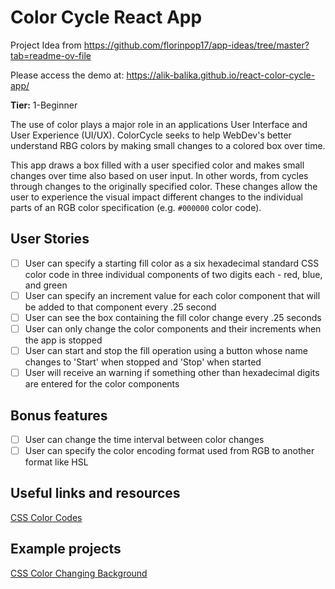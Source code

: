# Color Cycle React App

Project Idea from https://github.com/florinpop17/app-ideas/tree/master?tab=readme-ov-file

Please access the demo at: https://alik-balika.github.io/react-color-cycle-app/

**Tier:** 1-Beginner

The use of color plays a major role in an applications User Interface and
User Experience (UI/UX). ColorCycle seeks to help WebDev's better understand
RBG colors by making small changes to a colored box over time.

This app draws a box filled with a user specified color and makes small changes
over time also based on user input. In other words, from cycles through
changes to the originally specified color. These changes allow the user to
experience the visual impact different changes to the individual parts of
an RGB color specification (e.g. `#000000` color code).

## User Stories

- [ ] User can specify a starting fill color as a six hexadecimal standard
      CSS color code in three individual components of two digits each - red,
      blue, and green
- [ ] User can specify an increment value for each color component that will
      be added to that component every .25 second
- [ ] User can see the box containing the fill color change every .25 seconds
- [ ] User can only change the color components and their increments when
      the app is stopped
- [ ] User can start and stop the fill operation using a button whose name
      changes to 'Start' when stopped and 'Stop' when started
- [ ] User will receive an warning if something other than hexadecimal digits
      are entered for the color components

## Bonus features

- [ ] User can change the time interval between color changes
- [ ] User can specify the color encoding format used from RGB to another format like HSL

## Useful links and resources

[CSS Color Codes](https://qhmit.com/css/css_color_codes.cfm)

## Example projects

[CSS Color Changing Background](https://codepen.io/SoumyajitChand/pen/wjKVed)

